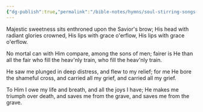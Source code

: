 ```yaml
---
{"dg-publish":true,"permalink":"/bible-notes/hymns/soul-stirring-songs-and-hymns/majestic-sweetness-sits-enthroned/","title":"Majestic Sweetness Sits Enthroned","created":"","updated":""}
---
```



Majestic sweetness sits enthroned
upon the Savior's brow;
His head with radiant glories crowned,
His lips with grace o'erflow,
His lips with grace o'erflow.

No mortal can with Him compare,
among the sons of men;
fairer is He than all the fair
who fill the heav'nly train,
who fill the heav'nly train.

He saw me plunged in deep distress,
and flew to my relief;
for me He bore the shameful cross,
and carried all my grief,
and carried all my grief.

To Him I owe my life and breath,
and all the joys I have;
He makes me triumph over death,
and saves me from the grave,
and saves me from the grave.